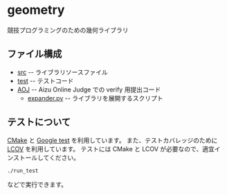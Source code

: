# geometry

競技プログラミングのための幾何ライブラリ

## ファイル構成
- [src](src) -- ライブラリソースファイル
- [test](test) -- テストコード
- [AOJ](AOJ) -- Aizu Online Judge での verify 用提出コード
  - [expander.py](AOJ/expander.py) -- ライブラリを展開するスクリプト

## テストについて
[CMake](https://cmake.org) と [Google test](https://github.com/google/googletest)  を利用しています。
また、テストカバレッジのために [LCOV](https://github.com/linux-test-project/lcov) を利用しています。
テストには CMake と LCOV が必要なので、適宜インストールしてください。
```
./run_test
```
などで実行できます。
